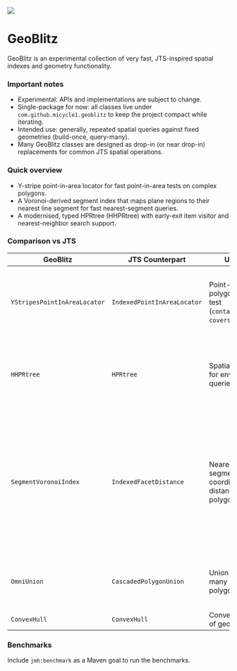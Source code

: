 [![](https://jitpack.io/v/micycle1/GeoBlitz.svg)](https://jitpack.io/#micycle1/GeoBlitz)

# GeoBlitz

GeoBlitz is an experimental collection of very fast, JTS-inspired spatial indexes and geometry functionality.

### Important notes
- Experimental: APIs and implementations are subject to change.
- Single-package for now: all classes live under `com.github.micycle1.geoblitz` to keep the project compact while iterating.
- Intended use: generally, repeated spatial queries against fixed geometries (build-once, query-many).
- Many GeoBlitz classes are designed as drop-in (or near drop-in) replacements for common JTS spatial operations.

### Quick overview
- Y-stripe point-in-area locator for fast point-in-area tests on complex polygons.
- A Voronoi-derived segment index that maps plane regions to their nearest line segment for fast nearest-segment queries.
- A modernised, typed HPRtree (HHPRtree) with early-exit item visitor and nearest-neighbor search support.

### Comparison vs JTS
| GeoBlitz | JTS Counterpart | Use | Notes | Speedup |  |
|---|---|---|---|---|---|
| `YStripesPointInAreaLocator` | `IndexedPointInAreaLocator` | Point-in-polygon/area test (`contains`, `covers`, etc.) | Per-polygon Y-stripe locators + STRtree for multi-polygons. Reduces candidate segments per query. | ~4x |  |
| `HHPRtree` | `HPRtree` | Spatial index for envelope queries | HHPRtree is typed (`<T>`) variant of HPRtree, and offers a `nearestNeighbor()` method based on "best-first" search | ... |  |
| `SegmentVoronoiIndex` | `IndexedFacetDistance` | Nearest line segment to a coordinate / distance to a polygon | Fast spatial index for approximate nearest-segment queries using a Voronoi-based partitioning of the plane. O(log n) average query. Note: approximates true nearest-segment queries by sampling; accuracy depends on sample spacing. | ~4x |  |
| `OmniUnion` | `CascadedPolygonUnion` | Union of many polygons | Faster union of many polygons by using a spatial index to find likely intersecting polygons. | TBD |  |
| `ConvexHull` | `ConvexHull` | Convex hull of geometry | TBD |  |

### Benchmarks

Include `jmh:benchmark` as a Maven goal to run the benchmarks.